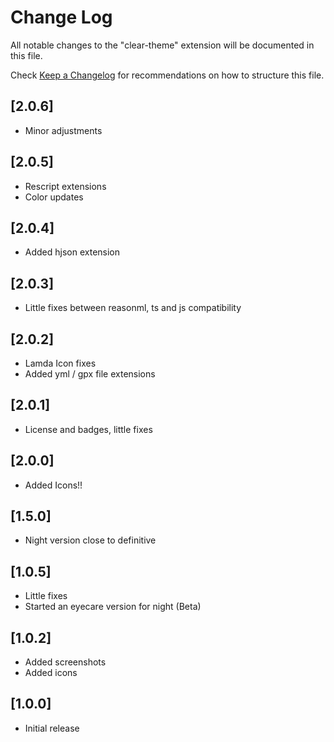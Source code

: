 # Change Log

All notable changes to the "clear-theme" extension will be documented in this file.

Check [Keep a Changelog](http://keepachangelog.com/) for recommendations on how to structure this file.

## [2.0.6]

- Minor adjustments
## [2.0.5]

- Rescript extensions
- Color updates

## [2.0.4]

- Added hjson extension

## [2.0.3]

- Little fixes between reasonml, ts and js compatibility

## [2.0.2]

- Lamda Icon fixes
- Added yml / gpx file extensions

## [2.0.1]

- License and badges, little fixes

## [2.0.0]

- Added Icons!!

## [1.5.0]

- Night version close to definitive

## [1.0.5]

- Little fixes
- Started an eyecare version for night (Beta)

## [1.0.2]

- Added screenshots
- Added icons

## [1.0.0]

- Initial release
